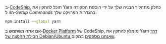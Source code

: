 ב-[CodeShip](https://codeship.com/), תוכל להתקין את Yarn כחלק מתהליך הבניה שלך על ידי הוספת הפקודה הזו ל-*Setup Commands* בהגדרות הפרויקט שלך:

```sh
npm install --global yarn
```

אם אתה משתמש ב-[Docker Platform](https://pages.codeship.com/docker) של CodeShip, מומלץ להתקין את Yarn [דרך חבילת ההפצה של Debian/Ubuntu שאנחנו מספקים](https://yarnpkg.com/en/docs/install#linux) במקום.